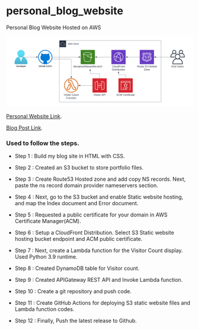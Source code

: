 # personal_blog_website
Personal Blog Website Hosted on AWS

![Diagram](Architectural%20Diagram.png)

[Personal Website Link](https://lasanthasilva.tech).

[Blog Post Link](https://dev.to/aws-builders/how-i-built-my-personal-blog-site-using-aws-services-51l7).

### Used to follow the steps.

- Step 1 : Build my blog site in HTML with CSS.

- Step 2 : Created an S3 bucket to store portfolio files.

- Step 3 : Create Route53 Hosted zone and add copy NS records. Next, paste the ns record domain provider nameservers section.

- Step 4 : Next, go to the S3 bucket and enable Static website hosting, and map the Index document and Error document.

- Step 5 : Requested a public certificate for your domain in AWS Certificate Manager(ACM).

- Step 6 : Setup a CloudFront Distribution. Select S3 Static website hosting bucket endpoint and ACM public certificate.

- Step 7 : Next, create a Lambda function for the Visitor Count display. Used Python 3.9 runtime.

- Step 8 : Created DynamoDB table for Visitor count.

- Step 9 : Created APIGateway REST API and Invoke Lambda function.

- Step 10 : Create a git repository and push code.

- Step 11 : Create GitHub Actions for deploying S3 static website files and Lambda function codes.

- Step 12 : Finally, Push the latest release to Github.
